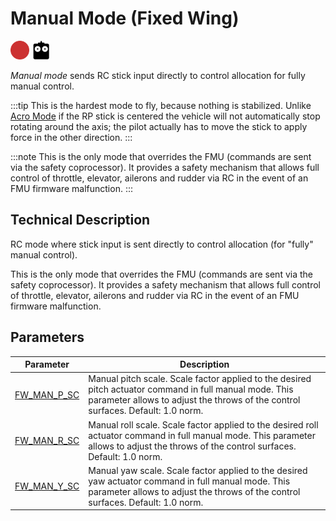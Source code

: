 # Manual Mode (Fixed Wing)

<!-- this requires review -->

[<img src="../../assets/site/difficulty_hard.png" title="Hard to fly" width="30px" />](../getting_started/flight_modes.md#key_difficulty)&nbsp;[<img src="../../assets/site/remote_control.svg" title="Manual/Remote control required" width="30px" />](../getting_started/flight_modes.md#key_manual)&nbsp;

*Manual mode* sends RC stick input directly to control allocation for fully manual control.

:::tip
This is the hardest mode to fly, because nothing is stabilized. Unlike [Acro Mode](../flight_modes/acro_fw.md) if the RP stick is centered the vehicle will not automatically stop rotating around the axis; the pilot actually has to move the stick to apply force in the other direction. :::

:::note
This is the only mode that overrides the FMU (commands are sent via the safety coprocessor).
It provides a safety mechanism that allows full control of throttle, elevator, ailerons and rudder via RC in the event of an FMU firmware malfunction.
:::

## Technical Description

RC mode where stick input is sent directly to control allocation (for "fully" manual control).

This is the only mode that overrides the FMU (commands are sent via the safety coprocessor). It provides a safety mechanism that allows full control of throttle, elevator, ailerons and rudder via RC in the event of an FMU firmware malfunction.

## Parameters

| Parameter                                                                                       | Description                                                                                                                                                                                |
| ----------------------------------------------------------------------------------------------- | ------------------------------------------------------------------------------------------------------------------------------------------------------------------------------------------ |
| <a id="FW_MAN_P_SC"></a>[FW_MAN_P_SC](../advanced_config/parameter_reference.md#FW_MAN_P_SC) | Manual pitch scale. Scale factor applied to the desired pitch actuator command in full manual mode. This parameter allows to adjust the throws of the control surfaces. Default: 1.0 norm. |
| <a id="FW_MAN_R_SC"></a>[FW_MAN_R_SC](../advanced_config/parameter_reference.md#FW_MAN_R_SC) | Manual roll scale. Scale factor applied to the desired roll actuator command in full manual mode. This parameter allows to adjust the throws of the control surfaces. Default: 1.0 norm.   |
| <a id="FW_MAN_Y_SC"></a>[FW_MAN_Y_SC](../advanced_config/parameter_reference.md#FW_MAN_Y_SC) | Manual yaw scale. Scale factor applied to the desired yaw actuator command in full manual mode. This parameter allows to adjust the throws of the control surfaces. Default: 1.0 norm.     |
